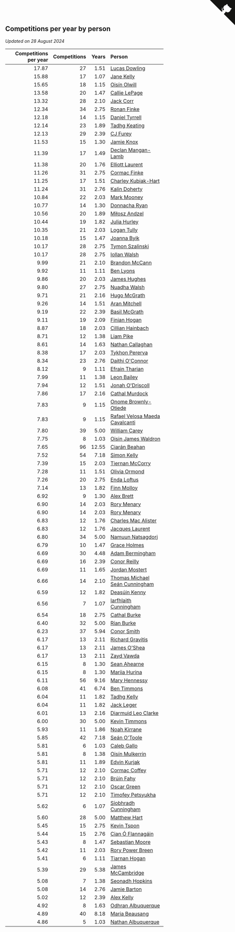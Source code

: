 ## Competitions per year by person

*Updated on 28 August 2024*

| Competitions per year | Competitions | Years | Person |
| ---: | ---: | ---: | :--- |
| 17.87 | 27 | 1.51 | [Lucas Dowling](https://www.worldcubeassociation.org/persons/2023DOWL01) |
| 15.88 | 17 | 1.07 | [Jane Kelly](https://www.worldcubeassociation.org/persons/2023KELL23) |
| 15.65 | 18 | 1.15 | [Oisín Olwill](https://www.worldcubeassociation.org/persons/2023OLWI01) |
| 13.58 | 20 | 1.47 | [Callie LePage](https://www.worldcubeassociation.org/persons/2023LEPA01) |
| 13.32 | 28 | 2.10 | [Jack Corr](https://www.worldcubeassociation.org/persons/2022CORR06) |
| 12.34 | 34 | 2.75 | [Ronan Finke](https://www.worldcubeassociation.org/persons/2021FINK02) |
| 12.18 | 14 | 1.15 | [Daniel Tyrrell](https://www.worldcubeassociation.org/persons/2023TYRR01) |
| 12.14 | 23 | 1.89 | [Tadhg Keating](https://www.worldcubeassociation.org/persons/2022KEAT02) |
| 12.13 | 29 | 2.39 | [CJ Furey](https://www.worldcubeassociation.org/persons/2022FURE01) |
| 11.53 | 15 | 1.30 | [Jamie Knox](https://www.worldcubeassociation.org/persons/2023KNOX02) |
| 11.39 | 17 | 1.49 | [Declan Mangan-Lamb](https://www.worldcubeassociation.org/persons/2023MANG02) |
| 11.38 | 20 | 1.76 | [Elliott Laurent](https://www.worldcubeassociation.org/persons/2022LAUR09) |
| 11.26 | 31 | 2.75 | [Cormac Finke](https://www.worldcubeassociation.org/persons/2021FINK01) |
| 11.25 | 17 | 1.51 | [Charley Kubiak-Hart](https://www.worldcubeassociation.org/persons/2023KUBI01) |
| 11.24 | 31 | 2.76 | [Kalin Doherty](https://www.worldcubeassociation.org/persons/2021DOHE02) |
| 10.84 | 22 | 2.03 | [Mark Mooney](https://www.worldcubeassociation.org/persons/2022MOON08) |
| 10.77 | 14 | 1.30 | [Donnacha Ryan](https://www.worldcubeassociation.org/persons/2023RYAN04) |
| 10.56 | 20 | 1.89 | [Miłosz Andzel](https://www.worldcubeassociation.org/persons/2022ANDZ01) |
| 10.44 | 19 | 1.82 | [Julia Hurley](https://www.worldcubeassociation.org/persons/2022HURL02) |
| 10.35 | 21 | 2.03 | [Logan Tully](https://www.worldcubeassociation.org/persons/2022TULL02) |
| 10.18 | 15 | 1.47 | [Joanna Byik](https://www.worldcubeassociation.org/persons/2023BYIK01) |
| 10.17 | 28 | 2.75 | [Tymon Szalinski](https://www.worldcubeassociation.org/persons/2021SZAL01) |
| 10.17 | 28 | 2.75 | [Iollan Walsh](https://www.worldcubeassociation.org/persons/2021WALS03) |
| 9.99 | 21 | 2.10 | [Brandon McCann](https://www.worldcubeassociation.org/persons/2022MCCA04) |
| 9.92 | 11 | 1.11 | [Ben Lyons](https://www.worldcubeassociation.org/persons/2023LYON02) |
| 9.86 | 20 | 2.03 | [James Hughes](https://www.worldcubeassociation.org/persons/2022HUGH08) |
| 9.80 | 27 | 2.75 | [Nuadha Walsh](https://www.worldcubeassociation.org/persons/2021WALS04) |
| 9.71 | 21 | 2.16 | [Hugo McGrath](https://www.worldcubeassociation.org/persons/2022MCGR02) |
| 9.26 | 14 | 1.51 | [Aran Mitchell](https://www.worldcubeassociation.org/persons/2023MITC04) |
| 9.19 | 22 | 2.39 | [Basil McGrath](https://www.worldcubeassociation.org/persons/2022MCGR01) |
| 9.11 | 19 | 2.09 | [Finian Hogan](https://www.worldcubeassociation.org/persons/2022HOGA01) |
| 8.87 | 18 | 2.03 | [Cillian Hainbach](https://www.worldcubeassociation.org/persons/2022HAIN04) |
| 8.71 | 12 | 1.38 | [Liam Pike](https://www.worldcubeassociation.org/persons/2023PIKE03) |
| 8.61 | 14 | 1.63 | [Nathan Callaghan](https://www.worldcubeassociation.org/persons/2023CALL01) |
| 8.38 | 17 | 2.03 | [Tykhon Pererva](https://www.worldcubeassociation.org/persons/2022PERE32) |
| 8.34 | 23 | 2.76 | [Daithi O'Connor](https://www.worldcubeassociation.org/persons/2021OCON01) |
| 8.12 | 9 | 1.11 | [Efrain Tharian](https://www.worldcubeassociation.org/persons/2023THAR03) |
| 7.99 | 11 | 1.38 | [Leon Bailey](https://www.worldcubeassociation.org/persons/2023BAIL04) |
| 7.94 | 12 | 1.51 | [Jonah O'Driscoll](https://www.worldcubeassociation.org/persons/2023ODRI01) |
| 7.86 | 17 | 2.16 | [Cathal Murdock](https://www.worldcubeassociation.org/persons/2022MURD01) |
| 7.83 | 9 | 1.15 | [Onome Brownly-Otiede](https://www.worldcubeassociation.org/persons/2023BROW36) |
| 7.83 | 9 | 1.15 | [Rafael Velosa Maeda Cavalcanti](https://www.worldcubeassociation.org/persons/2023CAVA03) |
| 7.80 | 39 | 5.00 | [William Carey](https://www.worldcubeassociation.org/persons/2019CARE02) |
| 7.75 | 8 | 1.03 | [Oisin James Waldron](https://www.worldcubeassociation.org/persons/2023WALD04) |
| 7.65 | 96 | 12.55 | [Ciarán Beahan](https://www.worldcubeassociation.org/persons/2012BEAH01) |
| 7.52 | 54 | 7.18 | [Simon Kelly](https://www.worldcubeassociation.org/persons/2017KELL08) |
| 7.39 | 15 | 2.03 | [Tiernan McCorry](https://www.worldcubeassociation.org/persons/2022MCCO09) |
| 7.28 | 11 | 1.51 | [Olivia Ormond](https://www.worldcubeassociation.org/persons/2023ORMO02) |
| 7.26 | 20 | 2.75 | [Enda Loftus](https://www.worldcubeassociation.org/persons/2021LOFT01) |
| 7.14 | 13 | 1.82 | [Finn Molloy](https://www.worldcubeassociation.org/persons/2022MOLL03) |
| 6.92 | 9 | 1.30 | [Alex Brett](https://www.worldcubeassociation.org/persons/2023BRET04) |
| 6.90 | 14 | 2.03 | [Rory Menary](https://www.worldcubeassociation.org/persons/2022MENA01) |
| 6.90 | 14 | 2.03 | [Rory Menary](https://www.worldcubeassociation.org/persons/2022MENA01) |
| 6.83 | 12 | 1.76 | [Charles Mac Alister](https://www.worldcubeassociation.org/persons/2022ALIS02) |
| 6.83 | 12 | 1.76 | [Jacques Laurent](https://www.worldcubeassociation.org/persons/2022LAUR10) |
| 6.80 | 34 | 5.00 | [Namuun Natsagdorj](https://www.worldcubeassociation.org/persons/2019NATS02) |
| 6.79 | 10 | 1.47 | [Grace Holmes](https://www.worldcubeassociation.org/persons/2023HOLM04) |
| 6.69 | 30 | 4.48 | [Adam Bermingham](https://www.worldcubeassociation.org/persons/2020BERM02) |
| 6.69 | 16 | 2.39 | [Conor Reilly](https://www.worldcubeassociation.org/persons/2022REIL01) |
| 6.69 | 11 | 1.65 | [Jordan Mostert](https://www.worldcubeassociation.org/persons/2023MOST01) |
| 6.66 | 14 | 2.10 | [Thomas Michael Seán Cunningham](https://www.worldcubeassociation.org/persons/2022CUNN04) |
| 6.59 | 12 | 1.82 | [Deasúin Kenny](https://www.worldcubeassociation.org/persons/2022KENN12) |
| 6.56 | 7 | 1.07 | [Iarfhlaith Cunningham](https://www.worldcubeassociation.org/persons/2023CUNN03) |
| 6.54 | 18 | 2.75 | [Cathal Burke](https://www.worldcubeassociation.org/persons/2021BURK03) |
| 6.40 | 32 | 5.00 | [Rían Burke](https://www.worldcubeassociation.org/persons/2019BURK05) |
| 6.23 | 37 | 5.94 | [Conor Smith](https://www.worldcubeassociation.org/persons/2018SMIT37) |
| 6.17 | 13 | 2.11 | [Richard Gravitis](https://www.worldcubeassociation.org/persons/2022GRAV01) |
| 6.17 | 13 | 2.11 | [James O'Shea](https://www.worldcubeassociation.org/persons/2022OSHE01) |
| 6.17 | 13 | 2.11 | [Zayd Vawda](https://www.worldcubeassociation.org/persons/2022VAWD01) |
| 6.15 | 8 | 1.30 | [Sean Ahearne](https://www.worldcubeassociation.org/persons/2023AHEA01) |
| 6.15 | 8 | 1.30 | [Mariia Hurina](https://www.worldcubeassociation.org/persons/2023HURI01) |
| 6.11 | 56 | 9.16 | [Mary Hennessy](https://www.worldcubeassociation.org/persons/2015HENN02) |
| 6.08 | 41 | 6.74 | [Ben Timmons](https://www.worldcubeassociation.org/persons/2017TIMM01) |
| 6.04 | 11 | 1.82 | [Tadhg Kelly](https://www.worldcubeassociation.org/persons/2022KELL21) |
| 6.04 | 11 | 1.82 | [Jack Leger](https://www.worldcubeassociation.org/persons/2022LEGE01) |
| 6.01 | 13 | 2.16 | [Diarmuid Leo Clarke](https://www.worldcubeassociation.org/persons/2022CLAR14) |
| 6.00 | 30 | 5.00 | [Kevin Timmons](https://www.worldcubeassociation.org/persons/2019TIMM01) |
| 5.93 | 11 | 1.86 | [Noah Kirrane](https://www.worldcubeassociation.org/persons/2022KIRR02) |
| 5.85 | 42 | 7.18 | [Seán O'Toole](https://www.worldcubeassociation.org/persons/2017OTOO03) |
| 5.81 | 6 | 1.03 | [Caleb Gallo](https://www.worldcubeassociation.org/persons/2023GALL25) |
| 5.81 | 8 | 1.38 | [Oisín Mulkerrin](https://www.worldcubeassociation.org/persons/2023MULK01) |
| 5.81 | 11 | 1.89 | [Edvin Kurjak](https://www.worldcubeassociation.org/persons/2022KURJ01) |
| 5.71 | 12 | 2.10 | [Cormac Coffey](https://www.worldcubeassociation.org/persons/2022COFF01) |
| 5.71 | 12 | 2.10 | [Brúin Fahy](https://www.worldcubeassociation.org/persons/2022FAHY01) |
| 5.71 | 12 | 2.10 | [Oscar Green](https://www.worldcubeassociation.org/persons/2022GREE14) |
| 5.71 | 12 | 2.10 | [Timofey Petsyukha](https://www.worldcubeassociation.org/persons/2022PETS02) |
| 5.62 | 6 | 1.07 | [Síobhradh Cunningham](https://www.worldcubeassociation.org/persons/2023CUNN04) |
| 5.60 | 28 | 5.00 | [Matthew Hart](https://www.worldcubeassociation.org/persons/2019HART11) |
| 5.45 | 15 | 2.75 | [Kevin Tspon](https://www.worldcubeassociation.org/persons/2021TSPO01) |
| 5.44 | 15 | 2.76 | [Cian Ó Flannagáin](https://www.worldcubeassociation.org/persons/2021OFLA01) |
| 5.43 | 8 | 1.47 | [Sebastian Moore](https://www.worldcubeassociation.org/persons/2023MOOR03) |
| 5.42 | 11 | 2.03 | [Rory Power Breen](https://www.worldcubeassociation.org/persons/2022BREE02) |
| 5.41 | 6 | 1.11 | [Tiarnan Hogan](https://www.worldcubeassociation.org/persons/2023HOGA04) |
| 5.39 | 29 | 5.38 | [James McCambridge](https://www.worldcubeassociation.org/persons/2019MCCA09) |
| 5.08 | 7 | 1.38 | [Seonadh Hopkins](https://www.worldcubeassociation.org/persons/2023HOPK01) |
| 5.08 | 14 | 2.76 | [Jamie Barton](https://www.worldcubeassociation.org/persons/2021BART03) |
| 5.02 | 12 | 2.39 | [Alex Kelly](https://www.worldcubeassociation.org/persons/2022KELL03) |
| 4.92 | 8 | 1.63 | [Odhran Albuquerque](https://www.worldcubeassociation.org/persons/2023ALBU01) |
| 4.89 | 40 | 8.18 | [Maria Beausang](https://www.worldcubeassociation.org/persons/2016BEAU03) |
| 4.86 | 5 | 1.03 | [Nathan Albuquerque](https://www.worldcubeassociation.org/persons/2023ALBU04) |


<a href="https://github.com/simonkellly/wca_statistics_ireland" class="github-corner" aria-label="View source on Github"><svg width="80" height="80" viewBox="0 0 250 250" style="fill:#151513; color:#fff; position: absolute; top: 0; border: 0; right: 0;" aria-hidden="true"><path d="M0,0 L115,115 L130,115 L142,142 L250,250 L250,0 Z"></path><path d="M128.3,109.0 C113.8,99.7 119.0,89.6 119.0,89.6 C122.0,82.7 120.5,78.6 120.5,78.6 C119.2,72.0 123.4,76.3 123.4,76.3 C127.3,80.9 125.5,87.3 125.5,87.3 C122.9,97.6 130.6,101.9 134.4,103.2" fill="currentColor" style="transform-origin: 130px 106px;" class="octo-arm"></path><path d="M115.0,115.0 C114.9,115.1 118.7,116.5 119.8,115.4 L133.7,101.6 C136.9,99.2 139.9,98.4 142.2,98.6 C133.8,88.0 127.5,74.4 143.8,58.0 C148.5,53.4 154.0,51.2 159.7,51.0 C160.3,49.4 163.2,43.6 171.4,40.1 C171.4,40.1 176.1,42.5 178.8,56.2 C183.1,58.6 187.2,61.8 190.9,65.4 C194.5,69.0 197.7,73.2 200.1,77.6 C213.8,80.2 216.3,84.9 216.3,84.9 C212.7,93.1 206.9,96.0 205.4,96.6 C205.1,102.4 203.0,107.8 198.3,112.5 C181.9,128.9 168.3,122.5 157.7,114.1 C157.9,116.9 156.7,120.9 152.7,124.9 L141.0,136.5 C139.8,137.7 141.6,141.9 141.8,141.8 Z" fill="currentColor" class="octo-body"></path></svg></a><style>.github-corner:hover .octo-arm{animation:octocat-wave 560ms ease-in-out}@keyframes octocat-wave{0%,100%{transform:rotate(0)}20%,60%{transform:rotate(-25deg)}40%,80%{transform:rotate(10deg)}}@media (max-width:500px){.github-corner:hover .octo-arm{animation:none}.github-corner .octo-arm{animation:octocat-wave 560ms ease-in-out}}</style>
